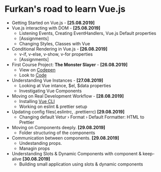 # Furkan's road to learn Vue.js
-   Getting Started on Vue.js - **[25.08.2019]**
-   Vue.js interacting with DOM - **[25.08.2019]**
    -   Listening Events, Creating EventHandlers, Vue.js Default properties
    -   [Assignments]
    -   Changing Styles, Classes with Vue
-   Conditional Rendering in Vue.js - **[26.08.2019]**
    -   v-if, v-else, v-show, v-for properties
    -   [Assignments]
-   First Course Project: **The Monster Slayer** - **[26.08.2019]**
    -   View on [Codepen](https://codepen.io/afozbek/pen/vYBxbKe)
    -   Look to [Code](https://github.com/afozbek/Monster-Slayer)
-   Understanding Vue Instances - **[27.08.2019]**
    -   Looking at Vue intance, $el, $data properties
    -   Investigating Vue Components
-   Moving on Real Development Workflow - **[28.08.2019]**
    -   Installing [Vue CLI](https://cli.vuejs.org/)
    -   Working on eslint & prettier setup
- Updating config files(.eslintrc, .prettierrc) **[29.08.2019]**
    - Changing default Vetur › Format › Default Formatter: HTML to Prettier
- Moving on Components deeply. **[29.08.2019]**
    - Folder structuring of the components
- Communication between components. **[29.08.2019]**
    - Undestanding props.
    - Managin props
- Understanding Slots & Dynamic Components with component & keep-alive **[30.08.2019]**
    - Building small application using slots & dynamic components